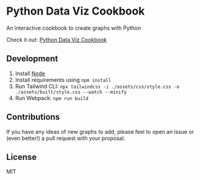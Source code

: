 # Python Data Viz Cookbook

An interactive cookbook to create graphs with Python

Check it out: [Python Data Viz Cookbook](https://dataviz.dylancastillo.co/)

## Development

1.  Install [Node](https://nodejs.dev/en/learn/how-to-install-nodejs)
2.  Install requirements using `npm install`
3.  Run Tailwind CLI: `npx tailwindcss -i ./assets/css/style.css -o ./assets/built/style.css --watch --minify`
4.  Run Webpack: `npm run build`

## Contributions

If you have any ideas of new graphs to add, please feel to open an issue or (even better!) a pull request with your proposal.

## License

MIT
